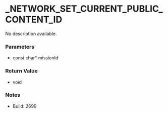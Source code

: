 # _NETWORK_SET_CURRENT_PUBLIC_CONTENT_ID

No description available.

### Parameters
* const char* missionId

### Return Value
* void

### Notes
* Build: 2699

